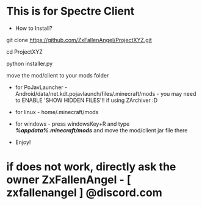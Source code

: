 # This is for Spectre Client

* How to Install?

git clone https://github.com/ZxFallenAngel/ProjectXYZ.git

cd ProjectXYZ

python installer.py



move the mod/client to your mods folder


* for PoJavLauncher - Android/data/net.kdt.pojavlaunch/files/.minecraft/mods - you may need to ENABLE 'SHOW HIDDEN FILES'!! if using ZArchiver :D

* for linux - home/.minecraft/mods

* for windows - press windowsKey+R and type ***%appdata%.minecraft/mods*** and move the mod/client jar file there

* Enjoy!

# if does not work, directly ask the owner ZxFallenAngel - [ zxfallenangel ] @discord.com
